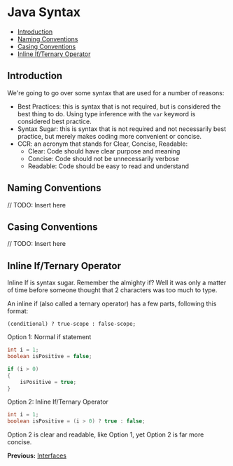 # Java Syntax

* [Introduction](#introduction)
* [Naming Conventions](#naming-conventions)
* [Casing Conventions](#casing-conventions)
* [Inline If/Ternary Operator](#inline-ifternary-operator)

## Introduction

We're going to go over some syntax that are used for a number of reasons:

* Best Practices: this is syntax that is not required, but is considered the best thing to do. Using type inference with the `var` keyword is considered best practice.
* Syntax Sugar: this is syntax that is not required and not necessarily best practice, but merely makes coding more convenient or concise.
* CCR: an acronym that stands for Clear, Concise, Readable:
  * Clear: Code should have clear purpose and meaning
  * Concise: Code should not be unnecessarily verbose
  * Readable: Code should be easy to read and understand

## Naming Conventions

// TODO: Insert here

## Casing Conventions

// TODO: Insert here

## Inline If/Ternary Operator

Inline If is syntax sugar. Remember the almighty if? Well it was only a matter of time before someone thought that 2 characters was too much to type.

An inline if (also called a ternary operator) has a few parts, following this format:

`(conditional) ? true-scope : false-scope;`

Option 1: Normal if statement

```java
int i = 1;
boolean isPositive = false;

if (i > 0)
{
    isPositive = true;
}
```

Option 2: Inline If/Ternary Operator

```java
int i = 1;
boolean isPositive = (i > 0) ? true : false;
```

Option 2 is clear and readable, like Option 1, yet Option 2 is far more concise.

**Previous:** [Interfaces](interfaces.markdown)
